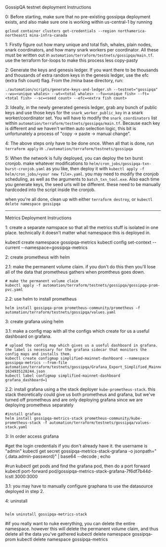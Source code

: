 GossipQA testnet deployment Instructions

0: Before starting, make sure that no pre-existing gossipqa deployment exists, and also make sure one is working within us-central-1 by running 

`gcloud container clusters get-credentials --region northamerica-northeast1 mina-infra-canada`

1: Firstly figure out how many unique and total fish, whales, plain nodes, snark coordinators, and how many snark workers per coordinator.  All these must be written out in `automation/terraform/testnets/gossipqa/main.tf`.  use the terraform for-loops to make this process less copy-pasty

2: Generate the keys and genesis ledger.  If you want there to be thousands and thousands of extra random keys in the genesis ledger, use the efc (extra fish count) flag.  From the /mina base directory, run:

`./automation/scripts/generate-keys-and-ledger.sh --testnet="gossipqa" --wu=<unique whales> --wt=<total whales> --fu=<unique fish> --ft=<total fish> --sc=<seed count> --efc=<extra fish count>`

3: Ideally, in the newly generated genesis ledger, grab any bunch of public keys and use those keys for the `snark_worker_public_key` in a snark worker/coordinator set.  You will have to modify the `snark_coordinators` list within `automation/terraform/testnets/gossipqa/main.tf`.  Because each key is different and we haven't written auto selection logic, this bit is unfortunately a process of "copy -> paste -> manual change".

4: The above steps only have to be done once.  When all that is done, run `terraform apply` in `./automation/terraform/testnets/gossipqa`

5: When the network is fully deployed, you can deploy the txn burst cronjob.  make whatever modifications to `helm/cron_jobs/gossipqa-txn-burst-cronjob.yaml` as you like, then deploy it with `kubectl apply -f helm/cron_jobs/<your new file>.yaml`.  you may need to modify the cronjob scheduling, as well as the arguments to `batch_txn_tool.exe`.  Also each time you generate keys, the seed urls will be different.  these need to be manually hardcoded into the script inside the cronjob.


when you're all done, clean up with either `terraform destroy`, or `kubectl delete namespace gossipqa`

------------------------------------------------

Metrics Deployment Instructions

1: create a separate namspace so that all the metrics stuff is isolated in one place.  technically it doesn't matter what namespace this is deployed in.

kubectl create namespace gossipqa-metrics
kubectl config set-context --current --namespace=gossipqa-metrics

2: create prometheus with helm

2.1: make the permanent volume claim.  if you don't do this then you'll lose all of the data that prometheus gathers when promtheus goes down.  

```
# make the permanent volume claim
kubectl apply -f automation/terraform/testnets/gossipqa/gossipqa-prom-pvc.yaml
```

2.2: use helm to install prometheus
```
helm install gossipqa-prom prometheus-community/prometheus -f automation/terraform/testnets/gossipqa/values.yaml
```

3: create grafana using helm

3.1: make a config map with all the configs which create for us a useful dashboard on grafana.

```
# upload the config map which gives us a useful dashboard in grafana.  the label is necessary for the grafana sidecar that monitors the config maps and installs them.
kubectl create configmap simplified-mainnet-dashboard --namespace gossipqa-metrics --from-file automation/terraform/testnets/gossipqa/Grafana_Export_Simplified_Mainnet_Overview-1634935128244.json
kubectl label configmap simplified-mainnet-dashboard grafana_dashboard=1
```

2.2: install grafana using a the stack deployer `kube-prometheus-stack`.  this stack theoretically could give us both prometheus and grafana, but we've turned off prometheus and are only deploying grafana since we are deploying prometheus separately

```
#install grafana
helm install gossipqa-metrics-stack prometheus-community/kube-prometheus-stack -f automation/terraform/testnets/gossipqa/values-stack.yaml
```

3: In order access grafana

#get the login credentials if you don't already have it.  the username is "admin"
kubectl get secret gossipqa-metrics-stack-grafana -o jsonpath="{.data.admin-password}" | base64 --decode ; echo

#run kubectl get pods and find the grafana pod, then do a port forward
kubectl port-forward pod/gossipqa-metrics-stack-grafana-7f6df7b44d-lcstl 3000:3000

3.1: you may have to manually configure graphana to use the datasource deployed in step 2.

4: uninstall
```helm uninstall gossipqa-prom

helm uninstall gossipqa-metrics-stack
```

#if you really want to nuke everything, you can delete the entire namespace.  however this will delete the permanent volume claim, and thus delete all the data you've gathered
kubectl delete namespace gossipqa-prom
kubectl delete namespace gossipqa-metrics

